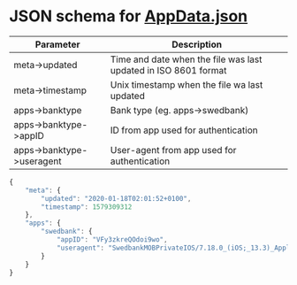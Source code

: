 # JSON schema for [AppData.json](../src/AppData.json)

| Parameter | Description |
| --- | --- |
| meta->updated | Time and date when the file was last updated in ISO 8601 format | 
| meta->timestamp | Unix timestamp when the file wa last updated | 
| apps->banktype | Bank type (eg. apps->swedbank) |
| apps->banktype->appID | ID from app used for authentication |
| apps->banktype->useragent | User-agent from app used for authentication |
 
```javascript
{
    "meta": {
        "updated": "2020-01-18T02:01:52+0100",
        "timestamp": 1579309312
    },
    "apps": {
        "swedbank": {
            "appID": "VFy3zkreQOdoi9wo",
            "useragent": "SwedbankMOBPrivateIOS/7.18.0_(iOS;_13.3)_Apple/iPhone10,6"
        }
    }
}
```